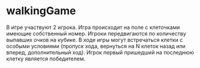 # walkingGame
В игре участвуют 2 игрока. Игра происходит на поле с клеточками имеющие собственный номер. 
Игроки передвигаются по количеству выпавших очков на кубике. 
В ходе игры могут встречаться клетки с особыми условиями (пропуск хода, вернуться на N клеток назад или вперед, дополнительный ход). 
Игрок первый пришедший на последнюю клетку является победителем. 

